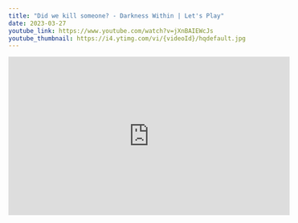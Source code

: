 ```yaml
---
title: "Did we kill someone? - Darkness Within | Let's Play"
date: 2023-03-27
youtube_link: https://www.youtube.com/watch?v=jXnBAIEWcJs
youtube_thumbnail: https://i4.ytimg.com/vi/{videoId}/hqdefault.jpg
---
```

<iframe width="560" height="315" src="https://www.youtube.com/embed/jXnBAIEWcJs" title="Did we kill someone? - Darkness Within | Let's Play" frameborder="0" allow="accelerometer; autoplay; clipboard-write; encrypted-media; gyroscope; picture-in-picture; web-share" allowfullscreen></iframe>
